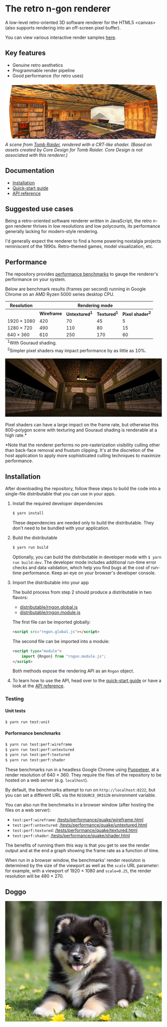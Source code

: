 # The retro n-gon renderer

A low-level retro-oriented 3D software renderer for the HTML5 \<canvas\> (also supports rendering into an off-screen pixel buffer).

You can view various interactive render samples [here](https://www.tarpeeksihyvaesoft.com/rngon/samples/).

## Key features

- Genuine retro aesthetics
- Programmable render pipeline
- Good performance (for retro uses)

![Tomb Raider](/screenshot.png)\
*A scene from [Tomb Raider](https://en.wikipedia.org/wiki/Tomb_Raider_(1996_video_game)), rendered with a CRT-like shader. (Based on assets created by Core Design for Tomb Raider. Core Design is not associated with this renderer.)*

## Documentation

- [Installation](#installation)
- [Quick-start guide](/docs/quick-start.md)
- [API reference](/docs/api-reference.md)

## Suggested use cases

Being a retro-oriented software renderer written in JavaScript, the retro n-gon renderer thrives in low resolutions and low polycounts, its performance generally lacking for modern-style rendering.

I'd generally expect the renderer to find a home powering nostalgia projects reminiscent of the 1990s. Retro-themed games, model visualization, etc.

## Performance

The repository provides [performance benchmarks](#performance-benchmarks) to gauge the renderer's performance on your system.

Below are benchmark results (frames per second) running in Google Chrome on an AMD Ryzen 5000 series desktop CPU.

<table>
    <tr>
        <th>Resolution</th>
        <th colspan="4">Rendering mode</th>
    </tr>
    <tr>
        <th></th>
        <th>Wireframe</th>
        <th>Untextured<sup>1</sup></th>
        <th>Textured<sup>1</sup></th>
        <th>Pixel shader<sup>2</sup></th>
    </tr>
    <tr>
        <td>1920 &times; 1080</td>
        <td>420</td>
        <td>70</td>
        <td>45</td>
        <td>5</td>
    </tr>
    <tr>
        <td>1280 &times; 720</td>
        <td>490</td>
        <td>110</td>
        <td>80</td>
        <td>15</td>
    </tr>
    <tr>
        <td>640 &times; 360</td>
        <td>610</td>
        <td>250</td>
        <td>170</td>
        <td>60</td>
    </tr>
    <tfoot>
        <tr>
            <td colspan="5">
                <sup>1</sup>With Gouraud shading.
            </td>
        </tr>
        <tr>
            <td colspan="5">
                <sup>2</sup>Simpler pixel shaders may impact performance by as little as 10%.
            </td>
        </tr>
    </tfoot>
</table>

![A screenshot of the benchmark](/docs/images/bench-quake.jpg)

Pixel shaders can have a large impact on the frame rate, but otherwise this 800-polygon scene with texturing and Gouraud shading is renderable at a high rate.*

\*Note that the renderer performs no pre-rasterization visibility culling other than back-face removal and frustum clipping. It's at the discretion of the host application to apply more sophisticated culling techniques to maximize performance.

## Installation

After downloading the repository, follow these steps to build the code into a single-file distributable that you can use in your apps.

1. Install the required developer dependencies

    ```bash
    $ yarn install
    ```

    These dependencies are needed only to build the distributable. They don't need to be bundled with your application.

2. Build the distributable

    ```bash
    $ yarn run build
    ```

    Optionally, you can build the distributable in developer mode with `$ yarn run build:dev`. The developer mode includes additional run-time error checks and data validation, which help you find bugs at the cost of run-time performance. Keep an eye on your browser's developer console.

3. Import the distributable into your app

    The build process from step 2 should produce a distributable in two flavors:

    - [distributable/rngon.global.js](/distributable/rngon.global.js)
    - [distributable/rngon.module.js](/distributable/rngon.module.js)

    The first file can be imported globally:

    ```html
    <script src="rngon.global.js"></script>
    ```

    The second file can be imported into a module:

    ```html
    <script type="module">
        import {Rngon} from "rngon.module.js";
    </script>
    ```

    Both methods expose the rendering API as an `Rngon` object.
    
4. To learn how to use the API, head over to the [quick-start guide](/docs/quick-start.md) or have a look at the [API reference](/docs/api-reference.md).

### Testing

#### Unit tests

```bash
$ yarn run test:unit
```

#### Performance benchmarks

```bash
$ yarn run test:perf:wireframe
$ yarn run test:perf:untextured
$ yarn run test:perf:textured
$ yarn run test:perf:shader
```

These benchmarks run in a headless Google Chrome using [Puppeteer](https://github.com/puppeteer/puppeteer), at a render resolution of 640 &times; 360. They require the files of the repository to be hosted on a web server (e.g. `localhost`).

By default, the benchmarks attempt to run on `http://localhost:8222`, but you can set a different URL via the `RESOURCE_ORIGIN` environment variable.

You can also run the benchmarks in a browser window (after hosting the files on a web server):

- `test:perf:wireframe`: [/tests/performance/quake/wireframe.html]()
- `test:perf:untextured`: [/tests/performance/quake/untextured.html]()
- `test:perf:textured`: [/tests/performance/quake/textured.html]()
- `test:perf:shader`: [/tests/performance/quake/shader.html]()

The benefits of running them this way is that you get to see the render output and at the end a graph showing the frame rate as a function of time.

When run in a browser window, the benchmarks' render resoluton is determined by the size of the viewport as well as the `scale` URL parameter: for example, with a viewport of 1920 &times; 1080 and `scale=0.25`, the render resolution will be 480 &times; 270.

## Doggo

![](./dog1.jpg)
